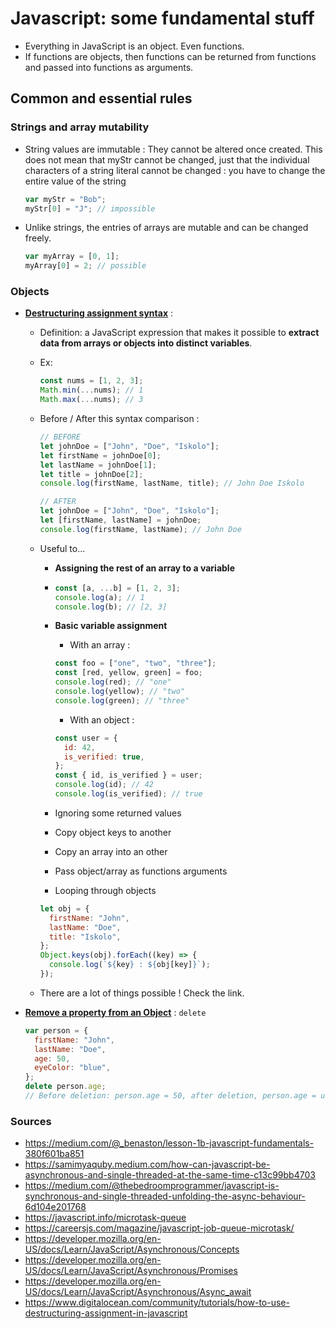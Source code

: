 # Javascript: some fundamental stuff

- Everything in JavaScript is an object. Even functions.
- If functions are objects, then functions can be returned from functions and passed into functions as arguments.

## Common and essential rules

### Strings and array mutability

- String values are immutable : They cannot be altered once created. This does not mean that myStr cannot be changed, just that the individual characters of a string literal cannot be changed : you have to change the entire value of the string

  ```javascript
  var myStr = "Bob";
  myStr[0] = "J"; // impossible
  ```

- Unlike strings, the entries of arrays are mutable and can be changed freely.

  ```javascript
  var myArray = [0, 1];
  myArray[0] = 2; // possible
  ```

### Objects

- **[Destructuring assignment syntax](https://developer.mozilla.org/en-US/docs/Web/JavaScript/Reference/Operators/Destructuring_assignment)** :

  - Definition: a JavaScript expression that makes it possible to **extract data from arrays or objects into distinct variables**.
  - Ex:

    ```javascript
    const nums = [1, 2, 3];
    Math.min(...nums); // 1
    Math.max(...nums); // 3
    ```

  - Before / After this syntax comparison :

    ```javascript
    // BEFORE
    let johnDoe = ["John", "Doe", "Iskolo"];
    let firstName = johnDoe[0];
    let lastName = johnDoe[1];
    let title = johnDoe[2];
    console.log(firstName, lastName, title); // John Doe Iskolo

    // AFTER
    let johnDoe = ["John", "Doe", "Iskolo"];
    let [firstName, lastName] = johnDoe;
    console.log(firstName, lastName); // John Doe
    ```

  - Useful to...

    - **Assigning the rest of an array to a variable**
    - 
      ```javascript
      const [a, ...b] = [1, 2, 3];
      console.log(a); // 1
      console.log(b); // [2, 3]
      ```
      
    - **Basic variable assignment**

      - With an array :

      ```javascript
      const foo = ["one", "two", "three"];
      const [red, yellow, green] = foo;
      console.log(red); // "one"
      console.log(yellow); // "two"
      console.log(green); // "three"
      ```

      - With an object :

      ```javascript
      const user = {
        id: 42,
        is_verified: true,
      };
      const { id, is_verified } = user;
      console.log(id); // 42
      console.log(is_verified); // true
      ```

    - Ignoring some returned values
    - Copy object keys to another
    - Copy an array into an other
    - Pass object/array as functions arguments
    - Looping through objects

    ```javascript
    let obj = {
      firstName: "John",
      lastName: "Doe",
      title: "Iskolo",
    };
    Object.keys(obj).forEach((key) => {
      console.log(`${key} : ${obj[key]}`);
    });
    ```

  - There are a lot of things possible ! Check the link.

- **[Remove a property from an Object](https://www.w3schools.com/howto/howto_js_remove_property_object.asp)** : `delete`

  ```javascript
  var person = {
    firstName: "John",
    lastName: "Doe",
    age: 50,
    eyeColor: "blue",
  };
  delete person.age;
  // Before deletion: person.age = 50, after deletion, person.age = undefined
  ```

### Sources

- https://medium.com/@_benaston/lesson-1b-javascript-fundamentals-380f601ba851
- https://samimyaquby.medium.com/how-can-javascript-be-asynchronous-and-single-threaded-at-the-same-time-c13c99bb4703
- https://medium.com/@thebedroomprogrammer/javascript-is-synchronous-and-single-threaded-unfolding-the-async-behaviour-6d104e201768
- https://javascript.info/microtask-queue
- https://careersjs.com/magazine/javascript-job-queue-microtask/
- https://developer.mozilla.org/en-US/docs/Learn/JavaScript/Asynchronous/Concepts
- https://developer.mozilla.org/en-US/docs/Learn/JavaScript/Asynchronous/Promises
- https://developer.mozilla.org/en-US/docs/Learn/JavaScript/Asynchronous/Async_await
- https://www.digitalocean.com/community/tutorials/how-to-use-destructuring-assignment-in-javascript
